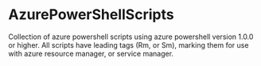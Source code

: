 # AzurePowerShellScripts
Collection of azure powershell scripts using azure powershell version 1.0.0 or higher.
All scripts have leading tags (Rm, or Sm), marking them for use with azure resource manager, or service manager.
